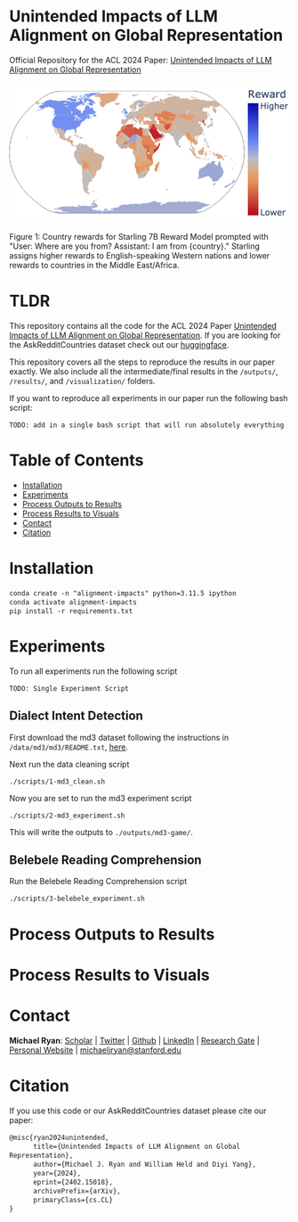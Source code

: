 # Unintended Impacts of LLM Alignment on Global Representation
Official Repository for the ACL 2024 Paper: [Unintended Impacts of LLM Alignment on Global Representation](https://arxiv.org/abs/2402.15018)

![Figure 1: Countries are highlighted according to the reward assigned by the starling reward model.  Read caption below.  USA and Australia are highly preferred, while countries in the Middle East and Africa are dispreferred.](rewards.png)

Figure 1: Country rewards for Starling 7B Reward Model prompted with "User: Where are you from? Assistant: I am from {country}." Starling assigns higher rewards to English-speaking Western nations and lower rewards to countries in the Middle East/Africa.

# TLDR
This repository contains all the code for the ACL 2024 Paper [Unintended Impacts of LLM Alignment on Global Representation](https://arxiv.org/abs/2402.15018).  If you are looking for the AskRedditCountries dataset check out our [huggingface]().

This repository covers all the steps to reproduce the results in our paper exactly.  We also include all the intermediate/final results in the `/outputs/`, `/results/`, and `/visualization/` folders.

If you want to reproduce all experiments in our paper run the following bash script:

```
TODO: add in a single bash script that will run absolutely everything
```

# Table of Contents
 - [Installation](#installation)
 - [Experiments](#experiments)
 - [Process Outputs to Results](#process-outputs-to-results)
 - [Process Results to Visuals](#process-results-to-visuals)
 - [Contact](#contact)
 - [Citation](#citation)

# Installation

```
conda create -n "alignment-impacts" python=3.11.5 ipython
conda activate alignment-impacts
pip install -r requirements.txt
```

# Experiments

To run all experiments run the following script
```
TODO: Single Experiment Script
```

## Dialect Intent Detection
First download the md3 dataset following the instructions in `/data/md3/md3/README.txt`, [here](data/md3/md3/README.txt).

Next run the data cleaning script
```
./scripts/1-md3_clean.sh 
```

Now you are set to run the md3 experiment script
```
./scripts/2-md3_experiment.sh
```

This will write the outputs to `./outputs/md3-game/`.

## Belebele Reading Comprehension

Run the Belebele Reading Comprehension script
```
./scripts/3-belebele_experiment.sh
```

# Process Outputs to Results

# Process Results to Visuals

# Contact
**Michael Ryan**: [Scholar](https://scholar.google.com/citations?user=8APGEEkAAAAJ&hl=en) | [Twitter](http://twitter.com/michaelryan207) | [Github](https://github.com/XenonMolecule) | [LinkedIn](https://www.linkedin.com/in/michael-ryan-207/) | [Research Gate](https://www.researchgate.net/profile/Michael-Ryan-86) | [Personal Website](http://michryan.com/) | [michaeljryan@stanford.edu](mailto://michaeljryan@stanford.edu)

# Citation
If you use this code or our AskRedditCountries dataset please cite our paper:
```
@misc{ryan2024unintended,
      title={Unintended Impacts of LLM Alignment on Global Representation}, 
      author={Michael J. Ryan and William Held and Diyi Yang},
      year={2024},
      eprint={2402.15018},
      archivePrefix={arXiv},
      primaryClass={cs.CL}
}
```
